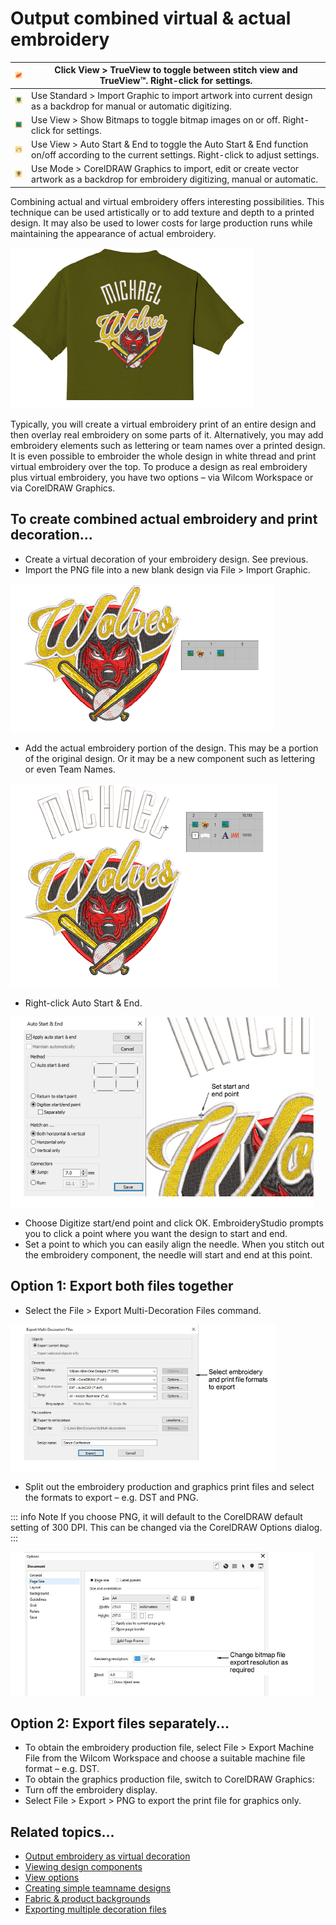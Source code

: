 # Output combined virtual & actual embroidery

| ![TrueView00014.png](assets/TrueView00014.png)                   | Click View > TrueView to toggle between stitch view and TrueView™. Right-click for settings.                                                 |
| ---------------------------------------------------------------- | --------------------------------------------------------------------------------------------------------------------------------------------- |
| ![ImportGraphic.png](assets/ImportGraphic.png)                   | Use Standard > Import Graphic to import artwork into current design as a backdrop for manual or automatic digitizing.                         |
| ![ShowBitmaps.png](assets/ShowBitmaps.png)                       | Use View > Show Bitmaps to toggle bitmap images on or off. Right-click for settings.                                                          |
| ![AutoStartAndEnd.png](assets/AutoStartAndEnd.png)               | Use View > Auto Start & End to toggle the Auto Start & End function on/off according to the current settings. Right-click to adjust settings. |
| ![SwitchToCorelDRAW00015.png](assets/SwitchToCorelDRAW00015.png) | Use Mode > CorelDRAW Graphics to import, edit or create vector artwork as a backdrop for embroidery digitizing, manual or automatic.          |

Combining actual and virtual embroidery offers interesting possibilities. This technique can be used artistically or to add texture and depth to a printed design. It may also be used to lower costs for large production runs while maintaining the appearance of actual embroidery.

![VirtualDecoration_SportTeam.png](assets/VirtualDecoration_SportTeam.png)

Typically, you will create a virtual embroidery print of an entire design and then overlay real embroidery on some parts of it. Alternatively, you may add embroidery elements such as lettering or team names over a printed design. It is even possible to embroider the whole design in white thread and print virtual embroidery over the top. To produce a design as real embroidery plus virtual embroidery, you have two options – via Wilcom Workspace or via CorelDRAW Graphics.

## To create combined actual embroidery and print decoration...

- Create a virtual decoration of your embroidery design. See previous.
- Import the PNG file into a new blank design via File > Import Graphic.

![OutputtingCombinedEmbroidery&Print1.png](assets/OutputtingCombinedEmbroidery_Print1.png)

- Add the actual embroidery portion of the design. This may be a portion of the original design. Or it may be a new component such as lettering or even Team Names.

![OutputtingCombinedEmbroidery&Print2.png](assets/OutputtingCombinedEmbroidery_Print2.png)

- Right-click Auto Start & End.

![mixed00016.png](assets/mixed00016.png)

- Choose Digitize start/end point and click OK. EmbroideryStudio prompts you to click a point where you want the design to start and end.
- Set a point to which you can easily align the needle. When you stitch out the embroidery component, the needle will start and end at this point.

## Option 1: Export both files together

- Select the File > Export Multi-Decoration Files command.

![ExportMultiDecorationFilesEmbroideryPrint.png](assets/ExportMultiDecorationFilesEmbroideryPrint.png)

- Split out the embroidery production and graphics print files and select the formats to export – e.g. DST and PNG.

::: info Note
If you choose PNG, it will default to the CorelDRAW default setting of 300 DPI. This can be changed via the CorelDRAW Options dialog.
:::

![OptionsDocument.png](assets/OptionsDocument.png)

## Option 2: Export files separately...

- To obtain the embroidery production file, select File > Export Machine File from the Wilcom Workspace and choose a suitable machine file format – e.g. DST.
- To obtain the graphics production file, switch to CorelDRAW Graphics:
- Turn off the embroidery display.
- Select File > Export > PNG to export the print file for graphics only.

## Related topics...

- [Output embroidery as virtual decoration](Output_embroidery_as_virtual_decoration)
- [Viewing design components](../../Basics/view/Viewing_design_components)
- [View options](../../Setup/settings/View_options)
- [Creating simple teamname designs](../../Lettering/lettering_names/Creating_simple_teamname_designs)
- [Fabric & product backgrounds](../../Digitizing/colorways/Fabric_product_backgrounds)
- [Exporting multiple decoration files](../export/Exporting_multiple_decoration_files)
